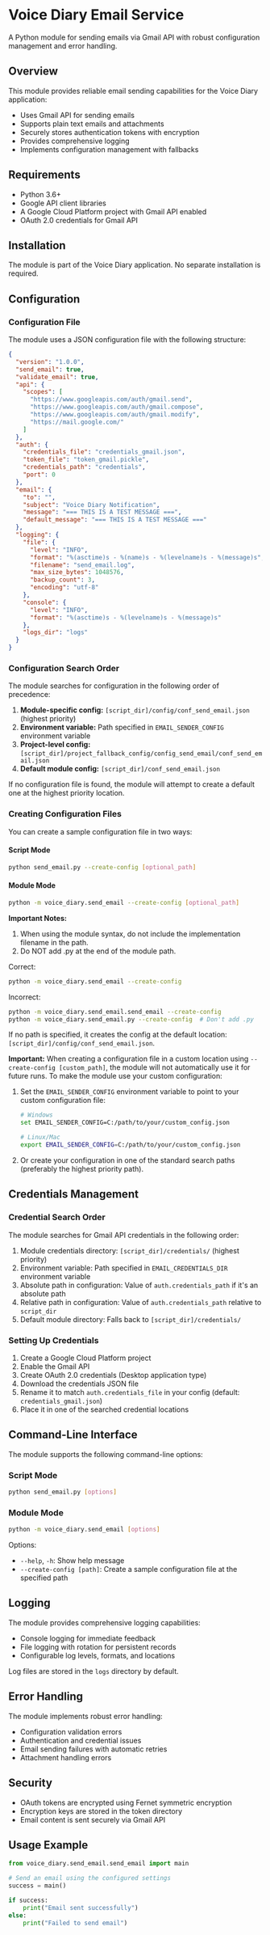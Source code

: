 # Voice Diary Email Service

A Python module for sending emails via Gmail API with robust configuration management and error handling.

## Overview

This module provides reliable email sending capabilities for the Voice Diary application:
- Uses Gmail API for sending emails
- Supports plain text emails and attachments
- Securely stores authentication tokens with encryption
- Provides comprehensive logging
- Implements configuration management with fallbacks

## Requirements

- Python 3.6+
- Google API client libraries
- A Google Cloud Platform project with Gmail API enabled
- OAuth 2.0 credentials for Gmail API

## Installation

The module is part of the Voice Diary application. No separate installation is required.

## Configuration

### Configuration File

The module uses a JSON configuration file with the following structure:

```json
{
  "version": "1.0.0",
  "send_email": true,
  "validate_email": true,
  "api": {
    "scopes": [
      "https://www.googleapis.com/auth/gmail.send",
      "https://www.googleapis.com/auth/gmail.compose",
      "https://www.googleapis.com/auth/gmail.modify",
      "https://mail.google.com/"
    ]
  },
  "auth": {
    "credentials_file": "credentials_gmail.json",
    "token_file": "token_gmail.pickle",
    "credentials_path": "credentials",
    "port": 0
  },
  "email": {
    "to": "",
    "subject": "Voice Diary Notification",
    "message": "=== THIS IS A TEST MESSAGE ===",
    "default_message": "=== THIS IS A TEST MESSAGE ==="
  },
  "logging": {
    "file": {
      "level": "INFO",
      "format": "%(asctime)s - %(name)s - %(levelname)s - %(message)s",
      "filename": "send_email.log",
      "max_size_bytes": 1048576,
      "backup_count": 3,
      "encoding": "utf-8"
    },
    "console": {
      "level": "INFO",
      "format": "%(asctime)s - %(levelname)s - %(message)s"
    },
    "logs_dir": "logs"
  }
}
```

### Configuration Search Order

The module searches for configuration in the following order of precedence:

1. **Module-specific config:** `[script_dir]/config/conf_send_email.json` (highest priority)
2. **Environment variable:** Path specified in `EMAIL_SENDER_CONFIG` environment variable
3. **Project-level config:** `[script_dir]/project_fallback_config/config_send_email/conf_send_email.json`
4. **Default module config:** `[script_dir]/conf_send_email.json`

If no configuration file is found, the module will attempt to create a default one at the highest priority location.

### Creating Configuration Files

You can create a sample configuration file in two ways:

#### Script Mode

```bash
python send_email.py --create-config [optional_path]
```

#### Module Mode

```bash
python -m voice_diary.send_email --create-config [optional_path]
```

**Important Notes:**
1. When using the module syntax, do not include the implementation filename in the path.
2. Do NOT add .py at the end of the module path.

Correct:
```bash
python -m voice_diary.send_email --create-config
```

Incorrect:
```bash
python -m voice_diary.send_email.send_email --create-config
python -m voice_diary.send_email.py --create-config  # Don't add .py
```

If no path is specified, it creates the config at the default location: `[script_dir]/config/conf_send_email.json`.

**Important:** When creating a configuration file in a custom location using `--create-config [custom_path]`, the module will not automatically use it for future runs. To make the module use your custom configuration:

1. Set the `EMAIL_SENDER_CONFIG` environment variable to point to your custom configuration file:
   ```bash
   # Windows
   set EMAIL_SENDER_CONFIG=C:/path/to/your/custom_config.json
   
   # Linux/Mac
   export EMAIL_SENDER_CONFIG=C:/path/to/your/custom_config.json
   ```

2. Or create your configuration in one of the standard search paths (preferably the highest priority path).

## Credentials Management

### Credential Search Order

The module searches for Gmail API credentials in the following order:

1. Module credentials directory: `[script_dir]/credentials/` (highest priority)
2. Environment variable: Path specified in `EMAIL_CREDENTIALS_DIR` environment variable
3. Absolute path in configuration: Value of `auth.credentials_path` if it's an absolute path
4. Relative path in configuration: Value of `auth.credentials_path` relative to `script_dir`
5. Default module directory: Falls back to `[script_dir]/credentials/`

### Setting Up Credentials

1. Create a Google Cloud Platform project
2. Enable the Gmail API
3. Create OAuth 2.0 credentials (Desktop application type)
4. Download the credentials JSON file
5. Rename it to match `auth.credentials_file` in your config (default: `credentials_gmail.json`)
6. Place it in one of the searched credential locations

## Command-Line Interface

The module supports the following command-line options:

### Script Mode

```bash
python send_email.py [options]
```

### Module Mode

```bash
python -m voice_diary.send_email [options]
```

Options:
- `--help`, `-h`: Show help message
- `--create-config [path]`: Create a sample configuration file at the specified path

## Logging

The module provides comprehensive logging capabilities:

- Console logging for immediate feedback
- File logging with rotation for persistent records
- Configurable log levels, formats, and locations

Log files are stored in the `logs` directory by default.

## Error Handling

The module implements robust error handling:
- Configuration validation errors
- Authentication and credential issues
- Email sending failures with automatic retries
- Attachment handling errors

## Security

- OAuth tokens are encrypted using Fernet symmetric encryption
- Encryption keys are stored in the token directory
- Email content is sent securely via Gmail API

## Usage Example

```python
from voice_diary.send_email.send_email import main

# Send an email using the configured settings
success = main()

if success:
    print("Email sent successfully")
else:
    print("Failed to send email")
``` 